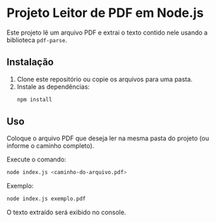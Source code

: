 # Projeto Leitor de PDF em Node.js

Este projeto lê um arquivo PDF e extrai o texto contido nele usando a biblioteca `pdf-parse`.

## Instalação

1. Clone este repositório ou copie os arquivos para uma pasta.
2. Instale as dependências:
   ```bash
   npm install
   ```

## Uso

Coloque o arquivo PDF que deseja ler na mesma pasta do projeto (ou informe o caminho completo).

Execute o comando:

```bash
node index.js <caminho-do-arquivo.pdf>
```

Exemplo:

```bash
node index.js exemplo.pdf
```

O texto extraído será exibido no console. 